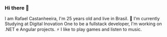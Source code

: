### Hi there 👋

I am Rafael Castanheeira, I'm 25 years old and live in Brasil.
🌱 I’m currently Studying at Digital Inovation One to be a fullstack developer, I'm working on .NET e Angular projects.
⚡ I like to play games and listen to music.
<!--
**rafaelcastan/rafaelcastan** is a ✨ _special_ ✨ repository because its `README.md` (this file) appears on your GitHub profile.

Here are some ideas to get you started:

- 🔭 I’m currently working on ...
- 🌱 I’m currently learning ...
- 👯 I’m looking to collaborate on ...
- 🤔 I’m looking for help with ...
- 💬 Ask me about ...
- 📫 How to reach me: ...
- 😄 Pronouns: ...
- ⚡ Fun fact: ...
-->
